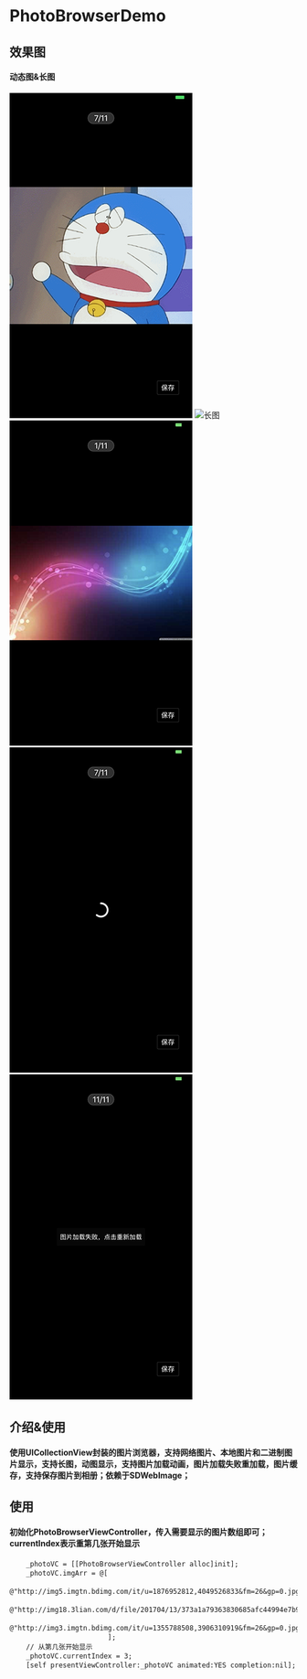 # PhotoBrowserDemo
## 效果图
#### 动态图&长图
![动图](https://raw.githubusercontent.com/qianfei1993/PhotoBrowserDemo/master/PhotoBrowserDemo/gif.png)
![长图](https://raw.githubusercontent.com/qianfei1993/PhotoBrowserDemo/master/PhotoBrowserDemo/long.png)
![短图](https://raw.githubusercontent.com/qianfei1993/PhotoBrowserDemo/master/PhotoBrowserDemo/short.png)
![图片加载动画](https://raw.githubusercontent.com/qianfei1993/PhotoBrowserDemo/master/PhotoBrowserDemo/loading.png)
![图片加载失败](https://raw.githubusercontent.com/qianfei1993/PhotoBrowserDemo/master/PhotoBrowserDemo/reload.png)

## 介绍&使用
#### 使用UICollectionView封装的图片浏览器，支持网络图片、本地图片和二进制图片显示，支持长图，动图显示，支持图片加载动画，图片加载失败重加载，图片缓存，支持保存图片到相册；依赖于SDWebImage；
## 使用
#### 初始化PhotoBrowserViewController，传入需要显示的图片数组即可；currentIndex表示重第几张开始显示
```
    _photoVC = [[PhotoBrowserViewController alloc]init];
    _photoVC.imgArr = @[
                        @"http://img5.imgtn.bdimg.com/it/u=1876952812,4049526833&fm=26&gp=0.jpg",
                        @"http://img18.3lian.com/d/file/201704/13/373a1a79363830685afc44994e7b927d.gif",
                        @"http://img3.imgtn.bdimg.com/it/u=1355788508,3906310919&fm=26&gp=0.jpg",
                        ];
    // 从第几张开始显示
    _photoVC.currentIndex = 3;
    [self presentViewController:_photoVC animated:YES completion:nil];
```
